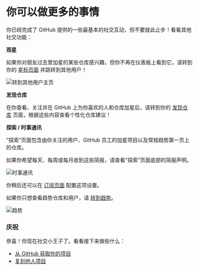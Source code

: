 # 你可以做更多的事情

你已经完成了 GitHub 提供的一些最基本的社交互动，但不要就此止步！看看其他社交功能：

**观星**

如果你对朋友过去曾加星的某些仓库感兴趣，但你不再在仪表板上看到它，请转到你的 [星标页面](https://github.com/stars) 并跳转到其他用户！

![&#x8F6C;&#x5230;&#x5176;&#x4ED6;&#x7528;&#x6237;&#x4E3B;&#x9875;](https://guides.github.com/activities/socialize/jump-to-another-user.png)

**发现仓库**

在你查看、关注并在 GitHub 上为你喜欢的人和仓库加星后，请转到你的 [发现仓库](https://github.com/dashboard/discover) 页面，根据这些内容查看个性化仓库建议！

**探索 / 时事通讯**

“探索”页面包含由你关注的用户、GitHub 员工的加星项目以及常规趋势第一页上的仓库。

如果你希望每天、每周或每月收到这些简报，请查看“探索”页面底部的简报声明。

![&#x65F6;&#x4E8B;&#x901A;&#x8BAF;](https://guides.github.com/activities/socialize/subscribe-explore.png)

你稍后还可以在 [订阅页面](https://github.com/explore/subscribe) 配置这项设置。

如果你只想查看趋势仓库和用户，请 [转到趋势](https://github.com/trending)。

![&#x8D8B;&#x52BF;](https://guides.github.com/activities/socialize/trending.png)

### 庆祝

恭喜！你现在社交小王子了。看看接下来做些什么：

* [从 GitHub 获取你的项目](https://help.github.com/categories/importing-your-projects-to-github/)
* [复刻他人项目](https://itechub.gitbook.io/github-guides-zhcn/forking-projects)

